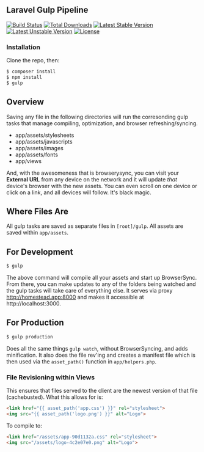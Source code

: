 ## Laravel Gulp Pipeline

[![Build Status](https://travis-ci.org/laravel/framework.svg)](https://travis-ci.org/laravel/framework)
[![Total Downloads](https://poser.pugx.org/laravel/framework/downloads.svg)](https://packagist.org/packages/laravel/framework)
[![Latest Stable Version](https://poser.pugx.org/laravel/framework/v/stable.svg)](https://packagist.org/packages/laravel/framework)
[![Latest Unstable Version](https://poser.pugx.org/laravel/framework/v/unstable.svg)](https://packagist.org/packages/laravel/framework)
[![License](https://poser.pugx.org/laravel/framework/license.svg)](https://packagist.org/packages/laravel/framework)

### Installation

Clone the repo, then:

```bash
$ composer install
$ npm install
$ gulp
```

## Overview

Saving any file in the following directories will run the corresonding gulp tasks that manage compiling, optimization, and browser refreshing/syncing.

* app/assets/stylesheets
* app/assets/javascripts
* app/assets/images
* app/assets/fonts
* app/views

And, with the awesomeness that is browserysync, you can visit your **External URL** from any device on the network and it will update _that_ device's browser with the new assets. You can even scroll on one device or click on a link, and all devices will follow. It's black magic.

## Where Files Are

All gulp tasks are saved as separate files in `[root]/gulp`. All assets are saved within `app/assets`.

## For Development

```bash
$ gulp
```

The above command will compile all your assets and start up BrowserSync. From there, you can make updates to any of the folders being watched and the gulp tasks will take care of everything else. It serves via proxy http://homestead.app:8000 and makes it accessible at http://localhost:3000.

## For Production

```bash
$ gulp production
```

Does all the same things `gulp watch`, without BrowserSyncing, and adds minification. It also does the file rev'ing and creates a manifest file which is then used via the `asset_path()` function in `app/helpers.php`.

### File Revisioning within Views

This ensures that files served to the client are the newest version of that file (cachebusted). What this allows for is:

```html
<link href="{{ asset_path('app.css') }}" rel="stylesheet">
<img src="{{ asset_path('logo.png') }}" alt="Logo">
```

To compile to:

```html
<link href="/assets/app-90d1132a.css" rel="stylesheet">
<img src="/assets/logo-4c2e07e0.png" alt="Logo">
```
